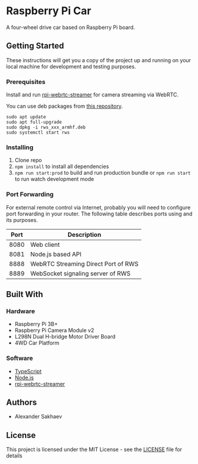 # Raspberry Pi Car

A four-wheel drive car based on Raspberry Pi board.

## Getting Started

These instructions will get you a copy of the project up and running on your local machine for development and testing purposes.

### Prerequisites

Install and run [rpi-webrtc-streamer](https://github.com/kclyu/rpi-webrtc-streamer) for camera streaming via WebRTC.

You can use deb packages from [this repository](https://github.com/kclyu/rpi-webrtc-streamer-deb).

```
sudo apt update
sudo apt full-upgrade
sudo dpkg -i rws_xxx_armhf.deb
sudo systemctl start rws
```

### Installing

1. Clone repo
2. `npm install` to install all dependencies
3. `npm run start:prod` to build and run production bundle or `npm run start` to run watch development mode

### Port Forwarding

For external remote control via Internet, probably you will need to configure port forwarding in your router. The following table describes ports using and its purposes.

| Port | Description                         |
| ---- | ----------------------------------- |
| 8080 | Web client                          |
| 8081 | Node.js based API                   |
| 8888 | WebRTC Streaming Direct Port of RWS |
| 8889 | WebSocket signaling server of RWS   |


## Built With

### Hardware

* Raspberry Pi 3B+
* Raspberry Pi Camera Module v2
* L298N Dual H-bridge Motor Driver Board
* 4WD Car Platform

### Software

* [TypeScript](https://www.typescriptlang.org/)
* [Node.js](https://nodejs.org/)
* [rpi-webrtc-streamer](https://github.com/kclyu/rpi-webrtc-streamer)

## Authors

* Alexander Sakhaev

## License

This project is licensed under the MIT License - see the [LICENSE](LICENSE) file for details
